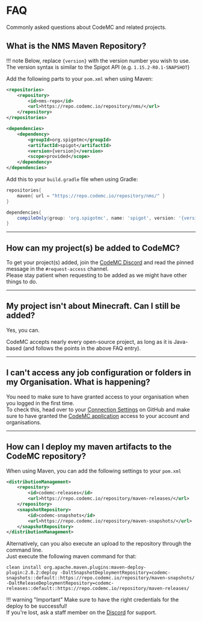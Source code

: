 [Discord]: https://discord.gg/AGcFMu6
[Connection Settings]: https://github.com/settings/applications
[CodeMC application]: https://github.com/settings/connections/applications/2debe3b061b244423bf5


# FAQ

Commonly asked questions about CodeMC and related projects.

## What is the NMS Maven Repository?

!!! note
    Below, replace `{version}` with the version number you wish to use.  
    The version syntax is similar to the Spigot API (e.g. `1.15.2-R0.1-SNAPSHOT`)

Add the following parts to your `pom.xml` when using Maven:  
```xml
<repositories>
    <repository>
        <id>nms-repo</id>
        <url>https://repo.codemc.io/repository/nms/</url>
    </repository>
</repositories>

<dependencies>
    <dependency>
        <groupId>org.spigotmc</groupId>
        <artifactId>spigot</artifactId>
        <version>{version}</version>
        <scope>provided</scope>
    </dependency>
</dependencies>
```

Add this to your `build.gradle` file when using Gradle:
```groovy
repositories{
    maven{ url = "https://repo.codemc.io/repository/nms/" }
}

dependencies{
    compileOnly(group: 'org.spigotmc', name: 'spigot', version: '{version}')
}
```

----
## How can my project(s) be added to CodeMC?

To get your project(s) added, join the [CodeMC Discord][Discord] and read the pinned message in the `#request-access` channel.  
Please stay patient when requesting to be added as we might have other things to do.

----
## My project isn't about Minecraft. Can I still be added?

Yes, you can.

CodeMC accepts nearly every open-source project, as long as it is Java-based (and follows the points in the above FAQ entry).

----
## I can't access any job configuration or folders in my Organisation. What is happening?
You need to make sure to have granted access to your organisation when you logged in the first time.  
To check this, head over to your [Connection Settings] on GitHub and make sure to have granted the [CodeMC application] access to your account and organisations.

----
## How can I deploy my maven artifacts to the CodeMC repository?

When using Maven, you can add the following settings to your `pom.xml`  
```xml
<distributionManagement>
    <repository>
        <id>codemc-releases</id>
        <url>https://repo.codemc.io/repository/maven-releases/</url>
    </repository>
    <snapshotRepository>
        <id>codemc-snapshots</id>
        <url>https://repo.codemc.io/repository/maven-snapshots/</url>
    </snapshotRepository>
</distributionManagement>
```

Alternatively, can you also execute an upload to the repository through the command line.  
Just execute the following maven command for that:
```
clean install org.apache.maven.plugins:maven-deploy-plugin:2.8.2:deploy -DaltSnapshotDeploymentRepository=codemc-snapshots::default::https://repo.codemc.io/repository/maven-snapshots/ -DaltReleaseDeploymentRepository=codemc-releases::default::https://repo.codemc.io/repository/maven-releases/
```

!!! warning "Important"
    Make sure to have the right credentials for the deploy to be successful!  
    If you're lost, ask a staff member on the [Discord] for support.
